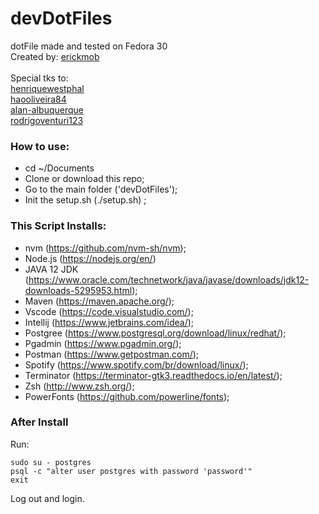 # devDotFiles

dotFile made and tested on Fedora 30
<br>Created by:  [erickmob](https://github.com/erickmob/)
<br><br>Special tks to:
<br>[henriquewestphal](https://github.com/henriquewestphal) 
<br>[haooliveira84](https://github.com/haooliveira84)
<br>[alan-albuquerque](https://github.com/alan-albuquerque)
<br>[rodrigoventuri123](https://github.com/rodrigoventuri123)


### How to use:
* cd ~/Documents
* Clone or download this repo;
* Go to the main folder ('devDotFiles');
* Init the setup.sh (./setup.sh) ;

### This Script Installs:
* nvm (https://github.com/nvm-sh/nvm);
* Node.js (https://nodejs.org/en/)
* JAVA 12 JDK (https://www.oracle.com/technetwork/java/javase/downloads/jdk12-downloads-5295953.html);
* Maven (https://maven.apache.org/);
* Vscode (https://code.visualstudio.com/);
* Intellij (https://www.jetbrains.com/idea/);
* Postgree (https://www.postgresql.org/download/linux/redhat/);
* Pgadmin (https://www.pgadmin.org/);
* Postman (https://www.getpostman.com/);
* Spotify (https://www.spotify.com/br/download/linux/);
* Terminator (https://terminator-gtk3.readthedocs.io/en/latest/);
* Zsh (http://www.zsh.org/);
* PowerFonts (https://github.com/powerline/fonts);

### After Install
Run:

    sudo su - postgres
    psql -c "alter user postgres with password 'password'"
    exit
    
Log out and login.   
    
